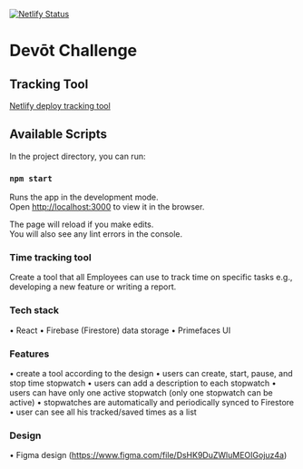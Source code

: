 [![Netlify Status](https://api.netlify.com/api/v1/badges/216f3c6e-bffb-4f7d-b835-febaad1bcbca/deploy-status)](https://app.netlify.com/sites/tracking-tool/deploys)

# Devōt Challenge

## Tracking Tool

[Netlify deploy tracking tool](https://tracking-tool.netlify.app/)

## Available Scripts

In the project directory, you can run:

### `npm start`

Runs the app in the development mode.\
Open [http://localhost:3000](http://localhost:3000) to view it in the browser.

The page will reload if you make edits.\
You will also see any lint errors in the console.

### Time tracking tool

Create a tool that all Employees can use to track time on specific tasks e.g., developing a new feature or writing a report.

### Tech stack

• React
• Firebase (Firestore) data storage
• Primefaces UI

### Features

• create a tool according to the design
• users can create, start, pause, and stop time stopwatch
• users can add a description to each stopwatch
• users can have only one active stopwatch (only one stopwatch can be active)
• stopwatches are automatically and periodically synced to Firestore
• user can see all his tracked/saved times as a list

### Design

• Figma design (https://www.figma.com/file/DsHK9DuZWluMEOIGojuz4a)
